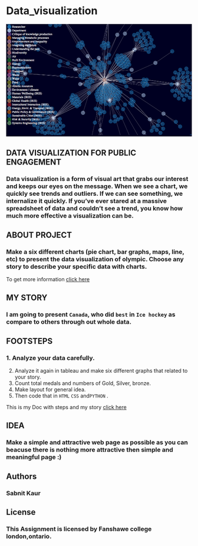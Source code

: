 # Data_visualization
![Data visualization](images/data_viz.png)

## DATA VISUALIZATION FOR PUBLIC ENGAGEMENT

### Data visualization is a form of visual art that grabs our interest and keeps our eyes on the message. When we see a chart, we quickly see trends and outliers. If we can see something, we internalize it quickly. If you’ve ever stared at a massive spreadsheet of data and couldn’t see a trend, you know how much more effective a visualization can be.

## ABOUT PROJECT

### Make a six different charts (pie chart, bar graphs, maps, line, etc) to present the data visualization of olympic. Choose any story to describe your specific data with charts.

To get more information [click here](https://www.tableau.com/)

## MY STORY

### I am going to present ```Canada```, who did ```best``` in ```Ice hockey``` as compare to others through out whole data.

## FOOTSTEPS

### 1. Analyze your data carefully.
2. Analyze it again in tableau and make six different graphs that related to your story.
3. Count total medals and numbers of Gold, Silver, bronze.
4. Make layout for general idea.
5. Then code that in ```HTML``` ```CSS``` and```PYTHON``` .

This is my Doc with steps and my story [click here](https://drive.google.com/open?id=1ZVp38Knxs4Rwr_-1WeYm3PduJeUx_OLe6iYS_Wvs7lI)

## IDEA 
 
### Make a simple and attractive web page as possible as you can beacuse there is nothing more attractive then simple and meaningful page :) 

## Authors

### Sabnit Kaur

## License

### This Assignment is licensed by Fanshawe college london,ontario.
